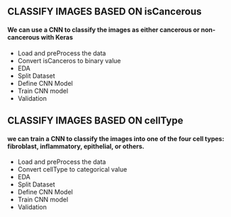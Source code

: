 ## CLASSIFY IMAGES BASED ON isCancerous
#### We can use a CNN  to classify the images as either cancerous or non-cancerous with Keras

- Load and preProcess the data
- Convert isCanceros to binary value
- EDA
- Split Dataset
- Define CNN Model
- Train CNN model
- Validation

## CLASSIFY IMAGES BASED ON cellType
#### we can train a CNN to classify the images into one of the four cell types: fibroblast, inflammatory, epithelial, or others.

- Load and preProcess the data
- Convert cellType to categorical value
- EDA
- Split Dataset
- Define CNN Model
- Train CNN model
- Validation